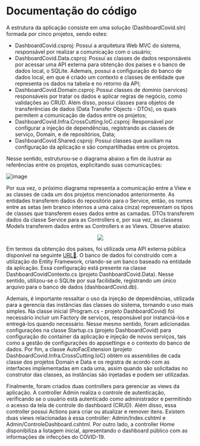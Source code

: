 # Documentação do código

A estrutura da aplicação consiste em uma solução (DashboardCovid.sln) formada por cinco projetos, sendo estes:

* DashboardCovid.csproj: Possui a arquitetura Web MVC do sistema, responsável por realizar a comunicação com o usuário;
* DashboardCovid.Data.csproj: Possui as classes de dados responsáveis por acessar uma API externa para obtenção dos países e o banco de dados local, o SQLite. Ademais, possui a configuração do banco de dados local, em que é criado um contexto e classes de entidade que representa os dados na tabela e no retorno da API;
* DashboardCovid.Domain.csproj: Possui classes de domínio (services) responsáveis por tratar os dados e aplicar regras de negócio, como validações ao CRUD. Além disso, possui classes para objetos de transferências de dados (Data Transfer Objects - DTOs), os quais permitem a comunicação de dados entre os projetos;
* DashboardCovid.Infra.CrossCutting.IoC.csproj: Responsável por configurar a injeção de dependências, registrando as classes de serviço, Domain, e de repositórios, Data;
* DashboardCovid.Shared.csproj: Possui classes que auxiliam na configuração da aplicação e são compartilhadas entre os projetos.

Nesse sentido, estruturou-se o diagrama abaixo a fim de ilustrar as referências entre os projetos, explicitando suas comunicações:

![image](https://user-images.githubusercontent.com/26631860/96199289-8852ba00-0f2d-11eb-97e9-dd245f7b2da9.png)

Por sua vez, o próximo diagrama representa a comunicação entre a View e as classes de cada um dos projetos mencionados anteriormente. As entidades transferem dados do repositório para o Service, então, os nomes entre as setas (em branco internos a uma caixa cinza) representam os tipos de classes que transferem esses dados entre as camadas. DTOs transferem dados da classe Service para as Controllers e, por sua vez, as classess Models transferem dados entre as Controllers e as Views. Observe abaixo:

<p align="center">
  <img src="https://user-images.githubusercontent.com/26631860/96199780-a7058080-0f2e-11eb-8b03-a0fc5cf39454.png">
</p>

Em termos da obtenção dos países, foi utilizada uma API externa pública disponível na seguinte <a href="http://api.londrinaweb.com.br/PUC/Paisesv2/0/1000">URL🔗</a>. O banco de dados foi construído com a utilização do Entity Framework, criando-se um banco baseado na entidade da aplicação. Essa configuração está presente na classe DashboardCovidContexto.cs (projeto DashboardCovid.Data). Nesse sentido, utilizou-se o SQLite por sua facilidade, registrando um único arquivo para o banco de dados (dashboardCovid.db).

Ademais, é importante ressaltar o uso da injeção de dependências, utilizada para a gerencia das instâncias das classes do sistema, tornando o uso mais simples. Na classe inicial (Program.cs - projeto DashboardCovid) foi necessário incluir um Factory de serviços, responsável por instanciá-los e entregá-los quando necessário. Nesse mesmo sentido, foram adicionadas configurações na classe Startup.cs (projeto DashboardCovid) para configuração do container da aplicação e injeção de novos serviços, tais como a gestão de configurações do appsettings e o contexto do banco de dados. Por fim, a classe AutoFacExtension (projeto DashboardCovid.Infra.CrossCutting.IoC) obtém os assemblies de cada classe dos projetos Domain e Data e os registra de acordo com as interfaces implementadas em cada uma, assim quando são solicitadas no construtor das classes, as instâncias são injetadas e podem ser utilizadas.

Finalmente, foram criados duas controllers para gerenciar as views da aplicação. A controller Admin realiza o controle de autenticação, verificando se o usuário está autenticado como administrador e permitindo o acesso da tela de controle do dashboard (CRUD). Além disso, essa controller possui Actions para criar ou atualizar e remover itens. Existem duas views relacionadas à essa controller: Admin/Index.cshtml e Admin/ControleDashboard.cshtml. Por outro lado, a controller Home disponibiliza a listagem inicial, apresentando o dashboard público com as informações de infecções do COVID-19.
